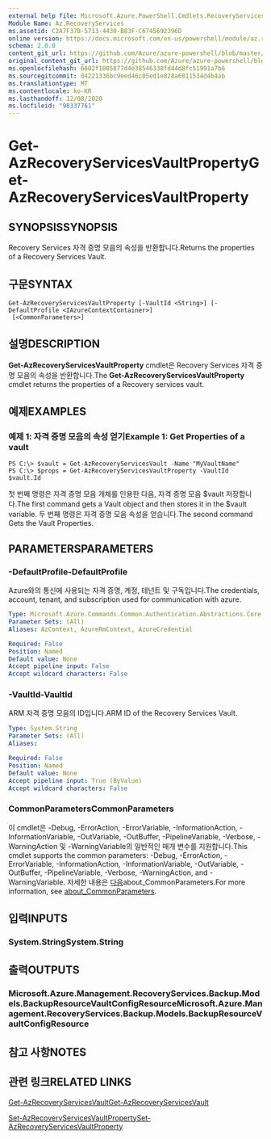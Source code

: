 ```yaml
---
external help file: Microsoft.Azure.PowerShell.Cmdlets.RecoveryServices.Backup.dll-Help.xml
Module Name: Az.RecoveryServices
ms.assetid: C2A7F37B-5713-4430-B83F-C6745692396D
online version: https://docs.microsoft.com/en-us/powershell/module/az.recoveryservices/get-azrecoveryservicesvaultproperty
schema: 2.0.0
content_git_url: https://github.com/Azure/azure-powershell/blob/master/src/RecoveryServices/RecoveryServices/help/Get-AzRecoveryServicesVaultProperty.md
original_content_git_url: https://github.com/Azure/azure-powershell/blob/master/src/RecoveryServices/RecoveryServices/help/Get-AzRecoveryServicesVaultProperty.md
ms.openlocfilehash: 6602f1005877d4e38546338fd44d8fc51991a7b6
ms.sourcegitcommit: 04221336bc9eed46c05ed1e828a6811534d4b4ab
ms.translationtype: MT
ms.contentlocale: ko-KR
ms.lasthandoff: 12/08/2020
ms.locfileid: "98337761"
---
```

# <span data-ttu-id="7674a-101">Get-AzRecoveryServicesVaultProperty</span><span class="sxs-lookup"><span data-stu-id="7674a-101">Get-AzRecoveryServicesVaultProperty</span></span>

## <span data-ttu-id="7674a-102">SYNOPSIS</span><span class="sxs-lookup"><span data-stu-id="7674a-102">SYNOPSIS</span></span>
<span data-ttu-id="7674a-103">Recovery Services 자격 증명 모음의 속성을 반환합니다.</span><span class="sxs-lookup"><span data-stu-id="7674a-103">Returns the properties of a Recovery Services Vault.</span></span>

## <span data-ttu-id="7674a-104">구문</span><span class="sxs-lookup"><span data-stu-id="7674a-104">SYNTAX</span></span>

```
Get-AzRecoveryServicesVaultProperty [-VaultId <String>] [-DefaultProfile <IAzureContextContainer>]
 [<CommonParameters>]
```

## <span data-ttu-id="7674a-105">설명</span><span class="sxs-lookup"><span data-stu-id="7674a-105">DESCRIPTION</span></span>
<span data-ttu-id="7674a-106">**Get-AzRecoveryServicesVaultProperty** cmdlet은 Recovery Services 자격 증명 모음의 속성을 반환합니다.</span><span class="sxs-lookup"><span data-stu-id="7674a-106">The **Get-AzRecoveryServicesVaultProperty** cmdlet returns the properties of a Recovery services vault.</span></span>

## <span data-ttu-id="7674a-107">예제</span><span class="sxs-lookup"><span data-stu-id="7674a-107">EXAMPLES</span></span>

### <span data-ttu-id="7674a-108">예제 1: 자격 증명 모음의 속성 얻기</span><span class="sxs-lookup"><span data-stu-id="7674a-108">Example 1: Get Properties of a vault</span></span>
```
PS C:\> $vault = Get-AzRecoveryServicesVault -Name "MyVaultName"
PS C:\> $props = Get-AzRecoveryServicesVaultProperty -VaultId $vault.Id
```

<span data-ttu-id="7674a-109">첫 번째 명령은 자격 증명 모음 개체를 인용한 다음, 자격 증명 모음 $vault 저장합니다.</span><span class="sxs-lookup"><span data-stu-id="7674a-109">The first command gets a Vault object and then stores it in the $vault variable.</span></span>
<span data-ttu-id="7674a-110">두 번째 명령은 자격 증명 모음 속성을 얻습니다.</span><span class="sxs-lookup"><span data-stu-id="7674a-110">The second command Gets the Vault Properties.</span></span>

## <span data-ttu-id="7674a-111">PARAMETERS</span><span class="sxs-lookup"><span data-stu-id="7674a-111">PARAMETERS</span></span>

### <span data-ttu-id="7674a-112">-DefaultProfile</span><span class="sxs-lookup"><span data-stu-id="7674a-112">-DefaultProfile</span></span>
<span data-ttu-id="7674a-113">Azure와의 통신에 사용되는 자격 증명, 계정, 테넌트 및 구독입니다.</span><span class="sxs-lookup"><span data-stu-id="7674a-113">The credentials, account, tenant, and subscription used for communication with azure.</span></span>

```yaml
Type: Microsoft.Azure.Commands.Common.Authentication.Abstractions.Core.IAzureContextContainer
Parameter Sets: (All)
Aliases: AzContext, AzureRmContext, AzureCredential

Required: False
Position: Named
Default value: None
Accept pipeline input: False
Accept wildcard characters: False
```

### <span data-ttu-id="7674a-114">-VaultId</span><span class="sxs-lookup"><span data-stu-id="7674a-114">-VaultId</span></span>
<span data-ttu-id="7674a-115">ARM 자격 증명 모음의 ID입니다.</span><span class="sxs-lookup"><span data-stu-id="7674a-115">ARM ID of the Recovery Services Vault.</span></span>

```yaml
Type: System.String
Parameter Sets: (All)
Aliases:

Required: False
Position: Named
Default value: None
Accept pipeline input: True (ByValue)
Accept wildcard characters: False
```

### <span data-ttu-id="7674a-116">CommonParameters</span><span class="sxs-lookup"><span data-stu-id="7674a-116">CommonParameters</span></span>
<span data-ttu-id="7674a-117">이 cmdlet은 -Debug, -ErrorAction, -ErrorVariable, -InformationAction, -InformationVariable, -OutVariable, -OutBuffer, -PipelineVariable, -Verbose, -WarningAction 및 -WarningVariable의 일반적인 매개 변수를 지원합니다.</span><span class="sxs-lookup"><span data-stu-id="7674a-117">This cmdlet supports the common parameters: -Debug, -ErrorAction, -ErrorVariable, -InformationAction, -InformationVariable, -OutVariable, -OutBuffer, -PipelineVariable, -Verbose, -WarningAction, and -WarningVariable.</span></span> <span data-ttu-id="7674a-118">자세한 내용은 [다음](http://go.microsoft.com/fwlink/?LinkID=113216)about_CommonParameters.</span><span class="sxs-lookup"><span data-stu-id="7674a-118">For more information, see [about_CommonParameters](http://go.microsoft.com/fwlink/?LinkID=113216).</span></span>

## <span data-ttu-id="7674a-119">입력</span><span class="sxs-lookup"><span data-stu-id="7674a-119">INPUTS</span></span>

### <span data-ttu-id="7674a-120">System.String</span><span class="sxs-lookup"><span data-stu-id="7674a-120">System.String</span></span>

## <span data-ttu-id="7674a-121">출력</span><span class="sxs-lookup"><span data-stu-id="7674a-121">OUTPUTS</span></span>

### <span data-ttu-id="7674a-122">Microsoft.Azure.Management.RecoveryServices.Backup.Models.BackupResourceVaultConfigResource</span><span class="sxs-lookup"><span data-stu-id="7674a-122">Microsoft.Azure.Management.RecoveryServices.Backup.Models.BackupResourceVaultConfigResource</span></span>

## <span data-ttu-id="7674a-123">참고 사항</span><span class="sxs-lookup"><span data-stu-id="7674a-123">NOTES</span></span>

## <span data-ttu-id="7674a-124">관련 링크</span><span class="sxs-lookup"><span data-stu-id="7674a-124">RELATED LINKS</span></span>

[<span data-ttu-id="7674a-125">Get-AzRecoveryServicesVault</span><span class="sxs-lookup"><span data-stu-id="7674a-125">Get-AzRecoveryServicesVault</span></span>](./Get-AzRecoveryServicesVault.md)

[<span data-ttu-id="7674a-126">Set-AzRecoveryServicesVaultProperty</span><span class="sxs-lookup"><span data-stu-id="7674a-126">Set-AzRecoveryServicesVaultProperty</span></span>](./Set-AzRecoveryServicesVaultProperty.md)
